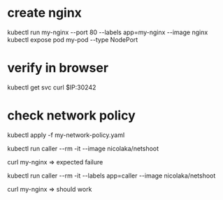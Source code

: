 
# create nginx 
kubectl run my-nginx --port 80 --labels app=my-nginx --image nginx
kubectl expose pod my-pod --type NodePort

# verify in browser
kubectl get svc
curl $IP:30242

# check network policy

kubectl apply -f my-network-policy.yaml

kubectl run caller --rm -it --image nicolaka/netshoot

curl my-nginx
=> expected failure

kubectl run caller --rm -it --labels app=caller --image nicolaka/netshoot

curl my-nginx
=> should work